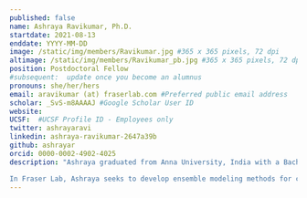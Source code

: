 ```yaml
---
published: false
name: Ashraya Ravikumar, Ph.D.
startdate: 2021-08-13
enddate: YYYY-MM-DD
image: /static/img/members/Ravikumar.jpg #365 x 365 pixels, 72 dpi
altimage: /static/img/members/Ravikumar_pb.jpg #365 x 365 pixels, 72 dpi
position: Postdoctoral Fellow
#subsequent:  update once you become an alumnus
pronouns: she/her/hers
email: aravikumar (at) fraserlab.com #Preferred public email address
scholar: _SvS-m8AAAAJ #Google Scholar User ID
website:
UCSF:  #UCSF Profile ID - Employees only
twitter: ashrayaravi
linkedin: ashraya-ravikumar-2647a39b
github: ashrayar
orcid: 0000-0002-4902-4025
description: "Ashraya graduated from Anna University, India with a Bachelor of Engineering in Computer Science. She completed her PhD in the Molecular Biophysics Unit at the Indian Insitute of Science in March 2021. During her PhD, Ashraya performed computational studies to understand various aspects of stereochemistry of crystal and cryo-EM protein structures.

In Fraser Lab, Ashraya seeks to develop ensemble modeling methods for cryo-EM and X-ray crystallography."
---
```

